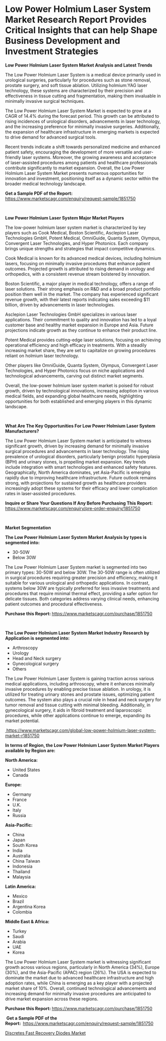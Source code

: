 <p><h1>Low Power Holmium Laser System Market Research Report Provides Critical Insights that can help Shape Business Development and Investment Strategies</h1></p><p><strong>Low Power Holmium Laser System Market Analysis and Latest Trends</strong></p>
<p><p>The Low Power Holmium Laser System is a medical device primarily used in urological surgeries, particularly for procedures such as stone removal, prostate surgery, and soft tissue ablation. Utilizing holmium:YAG laser technology, these systems are characterized by their precision and effectiveness in tissue cutting and fragmentation, making them invaluable in minimally invasive surgical techniques.</p><p>The Low Power Holmium Laser System Market is expected to grow at a CAGR of 14.4% during the forecast period. This growth can be attributed to rising incidences of urological disorders, advancements in laser technology, and the increasing preference for minimally invasive surgeries. Additionally, the expansion of healthcare infrastructure in emerging markets is expected to drive demand for advanced surgical tools.</p><p>Recent trends indicate a shift towards personalized medicine and enhanced patient safety, encouraging the development of more versatile and user-friendly laser systems. Moreover, the growing awareness and acceptance of laser-assisted procedures among patients and healthcare professionals contribute significantly to market expansion. Overall, the Low Power Holmium Laser System Market presents numerous opportunities for innovation and investment, positioning itself as a dynamic sector within the broader medical technology landscape.</p></p>
<p><strong>Get a Sample PDF of the Report:&nbsp;</strong> <a href="https://www.marketscagr.com/enquiry/request-sample/1851750?utm_campaign=1848&utm_medium=2&utm_source=Github&utm_content=ia&utm_term=15022025&utm_id=low-power-holmium-laser-system">https://www.marketscagr.com/enquiry/request-sample/1851750</a></p>
<p>&nbsp;</p>
<p><strong>Low Power Holmium Laser System Major Market Players</strong></p>
<p><p>The low-power holmium laser system market is characterized by key players such as Cook Medical, Boston Scientific, Asclepion Laser Technologies GmbH, Potent Medical, OmniGuide, Quanta System, Olympus, Convergent Laser Technologies, and Hyper Photonics. Each company brings unique strengths and strategies that impact competitive dynamics.</p><p>Cook Medical is known for its advanced medical devices, including holmium lasers, focusing on minimally invasive procedures that enhance patient outcomes. Projected growth is attributed to rising demand in urology and orthopedics, with a consistent revenue stream bolstered by innovation.</p><p>Boston Scientific, a major player in medical technology, offers a range of laser solutions. Their strong emphasis on R&D and a broad product portfolio position them well in the market. The company has experienced significant revenue growth, with their latest reports indicating sales exceeding $11 billion, driven by advancements in laser technologies.</p><p>Asclepion Laser Technologies GmbH specializes in various laser applications. Their commitment to quality and innovation has led to a loyal customer base and healthy market expansion in Europe and Asia. Future projections indicate growth as they continue to enhance their product line.</p><p>Potent Medical provides cutting-edge laser solutions, focusing on achieving operational efficiency and high efficacy in treatments. With a steadily increasing market share, they are set to capitalize on growing procedures reliant on holmium laser technology.</p><p>Other players like OmniGuide, Quanta System, Olympus, Convergent Laser Technologies, and Hyper Photonics focus on niche applications and technological advancements, carving out distinct market segments.</p><p>Overall, the low-power holmium laser system market is poised for robust growth, driven by technological innovations, increasing adoption in various medical fields, and expanding global healthcare needs, highlighting opportunities for both established and emerging players in this dynamic landscape.</p></p>
<p>&nbsp;</p>
<p><strong>What Are The Key Opportunities For Low Power Holmium Laser System Manufacturers?</strong></p>
<p><p>The Low Power Holmium Laser System market is anticipated to witness significant growth, driven by increasing demand for minimally invasive surgical procedures and advancements in laser technology. The rising prevalence of urological disorders, particularly benign prostatic hyperplasia (BPH) and urinary stones, is propelling market expansion. Key trends include integration with smart technologies and enhanced safety features. Geographically, North America dominates, yet Asia-Pacific is emerging rapidly due to improving healthcare infrastructure. Future outlook remains strong, with projections for sustained growth as healthcare providers increasingly adopt these systems for their efficacy and lower complication rates in laser-assisted procedures.</p></p>
<p><strong>Inquire or Share Your Questions If Any Before Purchasing This Report:</strong> <a href="https://www.marketscagr.com/enquiry/pre-order-enquiry/1851750?utm_campaign=1848&utm_medium=2&utm_source=Github&utm_content=ia&utm_term=15022025&utm_id=low-power-holmium-laser-system">https://www.marketscagr.com/enquiry/pre-order-enquiry/1851750</a></p>
<p>&nbsp;</p>
<p><strong>Market Segmentation</strong></p>
<p><strong>The Low Power Holmium Laser System Market Analysis by types is segmented into:</strong></p>
<p><ul><li>30-50W</li><li>Below 30W</li></ul></p>
<p><p>The Low Power Holmium Laser System market is segmented into two primary types: 30-50W and below 30W. The 30-50W range is often utilized in surgical procedures requiring greater precision and efficiency, making it suitable for various urological and orthopedic applications. In contrast, systems below 30W are typically preferred for less invasive treatments and procedures that require minimal thermal effect, providing a safer option for delicate tissues. Both categories address varying clinical needs, enhancing patient outcomes and procedural effectiveness.</p></p>
<p><strong>Purchase this Report:&nbsp;</strong><a href="https://www.marketscagr.com/purchase/1851750?utm_campaign=1848&utm_medium=2&utm_source=Github&utm_content=ia&utm_term=15022025&utm_id=low-power-holmium-laser-system">https://www.marketscagr.com/purchase/1851750</a></p>
<p>&nbsp;</p>
<p><strong>The Low Power Holmium Laser System Market Industry Research by Application is segmented into:</strong></p>
<p><ul><li>Arthroscopy</li><li>Urology</li><li>Head and Neck surgery</li><li>Gynecological surgery</li><li>Others</li></ul></p>
<p><p>The Low Power Holmium Laser System is gaining traction across various medical applications, including arthroscopy, where it enhances minimally invasive procedures by enabling precise tissue ablation. In urology, it is utilized for treating urinary stones and prostate issues, optimizing patient outcomes. The system also plays a crucial role in head and neck surgery for tumor removal and tissue cutting with minimal bleeding. Additionally, in gynecological surgery, it aids in fibroid treatment and laparoscopic procedures, while other applications continue to emerge, expanding its market potential.</p></p>
<p><a href="https://www.marketscagr.com/global-low-power-holmium-laser-system-market-r1851750?utm_campaign=1848&utm_medium=2&utm_source=Github&utm_content=ia&utm_term=15022025&utm_id=low-power-holmium-laser-system">&nbsp;https://www.marketscagr.com/global-low-power-holmium-laser-system-market-r1851750</a></p>
<p><strong>In terms of Region, the Low Power Holmium Laser System Market Players available by Region are:</strong></p>
<p>
    <p> <strong> North America: </strong>
        <ul>
            <li>United States</li>
            <li>Canada</li>
        </ul>
        </p> 
    <p> <strong> Europe: </strong>
        <ul>
            <li>Germany</li>
            <li>France</li>
            <li>U.K.</li>
            <li>Italy</li>
            <li>Russia</li>
        </ul>
        </p> 
    <p> <strong> Asia-Pacific: </strong>
        <ul>
            <li>China</li>
            <li>Japan</li>
            <li>South Korea</li>
            <li>India</li>
            <li>Australia</li>
            <li>China Taiwan</li>
            <li>Indonesia</li>
            <li>Thailand</li>
            <li>Malaysia</li>
        </ul>
        </p> 
    <p> <strong> Latin America: </strong>
        <ul>
            <li>Mexico</li>
            <li>Brazil</li>
            <li>Argentina Korea</li>
            <li>Colombia</li>
        </ul>
        </p> 
    <p> <strong> Middle East & Africa: </strong>
        <ul>
            <li>Turkey</li>
            <li>Saudi</li>
            <li>Arabia</li>
            <li>UAE</li>
            <li>Korea</li>
        </ul>
    </p>
    </p>
<p><p>The Low Power Holmium Laser System market is witnessing significant growth across various regions, particularly in North America (34%), Europe (30%), and the Asia-Pacific (APAC) region (26%). The USA is expected to dominate the market due to advanced healthcare infrastructure and high adoption rates, while China is emerging as a key player with a projected market share of 10%. Overall, continued technological advancements and increasing demand for minimally invasive procedures are anticipated to drive market expansion across these regions.</p></p>
<p><strong>Purchase this Report: </strong><a href="https://www.marketscagr.com/purchase/1851750?utm_campaign=1848&utm_medium=2&utm_source=Github&utm_content=ia&utm_term=15022025&utm_id=low-power-holmium-laser-system">https://www.marketscagr.com/purchase/1851750</a></p>
<p>&nbsp;<strong>Get a Sample PDF of the Report:&nbsp;&nbsp;</strong><a href="https://www.marketscagr.com/enquiry/request-sample/1851750?utm_campaign=1848&utm_medium=2&utm_source=Github&utm_content=ia&utm_term=15022025&utm_id=low-power-holmium-laser-system">https://www.marketscagr.com/enquiry/request-sample/1851750</a></p>
<p><strong></strong></p>
<p><p><a href="https://github.com/marloy8/Market-Research-Report-List-7/blob/main/discretes-fast-recovery-diodes-market.md?utm_campaign=1848&utm_medium=2&utm_source=Github&utm_content=ia&utm_term=15022025&utm_id=low-power-holmium-laser-system">Discretes Fast Recovery Diodes Market</a></p></p>